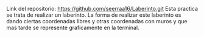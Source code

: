 Link del repositorio: https://github.com/seerraa16/Laberinto.git
Esta practica se trata de realizar un laberinto. La forma de realizar este laberinto es dando ciertas coordenadas libres y otras coordenadas con muros y que mas tarde se represente graficamente en la terminal.
